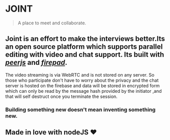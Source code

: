 
# JOINT

> A place to meet and collaborate.


Joint is an effort to make the interviews better.Its an open source platform which supports parallel editing with video and chat support. Its built with *[peerjs](https://peerjs.com/)* and *[firepad](https://firepad.io)*.
-

The video streaming is via WebRTC and is not stored on any server. So those who participate don't have to worry about the privacy and the chat server is hosted on the firebase and data will be stored in encrypted form which can only be read by the message hash provided by the initiator ,and that will self destruct once you terminate the session.


### Building something new  doesn't mean inventing something new.

## Made in love with nodeJS :heart: